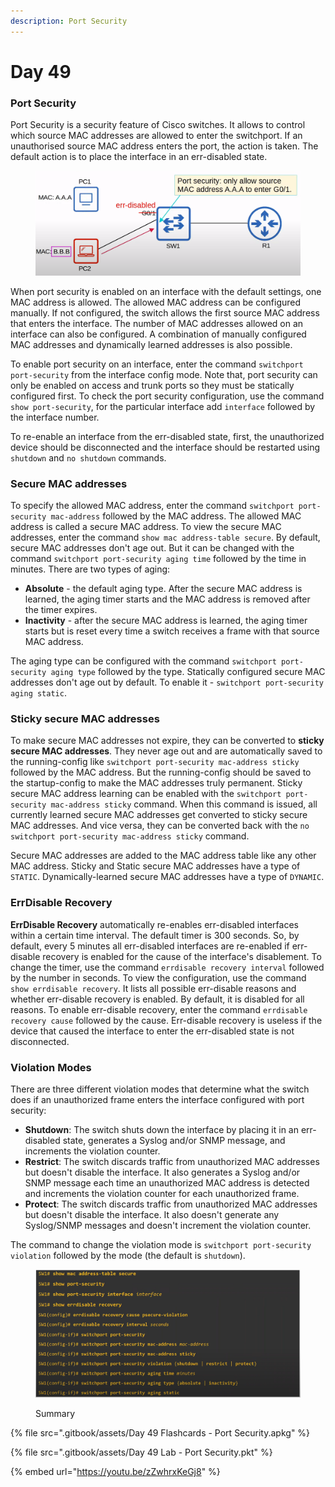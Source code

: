 ```yaml
---
description: Port Security
---
```


# Day 49

### Port Security

Port Security is a security feature of Cisco switches. It allows to control which source MAC addresses are allowed to enter the switchport. If an unauthorised source MAC address enters the port, the action is taken. The default action is to place the interface in an err-disabled state.&#x20;

<figure><img src=".gitbook/assets/image.png" alt="port security demo" width="563"><figcaption></figcaption></figure>

When port security is enabled on an interface with the default settings, one MAC address is allowed. The allowed MAC address can be configured manually. If not configured, the switch allows the first source MAC address that enters the interface. The number of MAC addresses allowed on an interface can also be configured. A combination of manually configured MAC addresses and dynamically learned addresses is also possible.

To enable port security on an interface, enter the command `switchport port-security` from the interface config mode. Note that, port security can only be enabled on access and trunk ports so they must be statically configured first. To check the port security configuration, use the command `show port-security`, for the particular interface add `interface` followed by the interface number.&#x20;

To re-enable an interface from the err-disabled state, first, the unauthorized device should be disconnected and the interface should be restarted using `shutdown` and `no shutdown` commands.&#x20;

### Secure MAC addresses

To specify the allowed MAC address, enter the command `switchport port-security mac-address` followed by the MAC address. The allowed MAC address is called a secure MAC address.  To view the secure MAC addresses, enter the command `show mac address-table secure`. By default, secure MAC addresses don't age out. But it can be changed with the command `switchport port-security aging time` followed by the time in minutes. There are two types of aging:

* **Absolute** - the default aging type. After the secure MAC address is learned, the aging timer starts and the MAC address is removed after the timer expires.
* **Inactivity** - after the secure MAC address is learned, the aging timer starts but is reset every time a switch receives a frame with that source MAC address.&#x20;

The aging type can be configured with the command `switchport port-security aging type` followed by the type. Statically configured secure MAC addresses don't age out by default. To enable it - `switchport port-security aging static`.

### Sticky secure MAC addresses

To make secure MAC addresses not expire, they can be converted to **sticky secure MAC addresses**. They never age out and are automatically saved to the running-config like `switchport port-security mac-address sticky` followed by the MAC address. But the running-config should be saved to the startup-config to make the MAC addresses truly permanent. Sticky secure MAC address learning can be enabled with the `switchport port-security mac-address sticky` command. When this command is issued, all currently learned secure MAC addresses get converted to sticky secure MAC addresses. And vice versa, they can be converted back with the `no switchport port-security mac-address sticky` command.

Secure MAC addresses are added to the MAC address table like any other MAC address. Sticky and Static secure MAC addresses have a type of `STATIC`. Dynamically-learned secure MAC addresses have a type of `DYNAMIC`.

### ErrDisable Recovery

**ErrDisable Recovery** automatically re-enables err-disabled interfaces within a certain time interval. The default timer is 300 seconds. So, by default, every 5 minutes all err-disabled interfaces are re-enabled if err-disable recovery is enabled for the cause of the interface's disablement. To change the timer, use the command `errdisable recovery interval` followed by the number in seconds. To view the configuration, use the command `show errdisable recovery`. It lists all possible err-disable reasons and whether err-disable recovery is enabled. By default, it is disabled for all reasons. To enable err-disable recovery, enter the command `errdisable recovery cause` followed by the cause. Err-disable recovery is useless if the device that caused the interface to enter the err-disabled state is not disconnected.

### Violation Modes

There are three different violation modes that determine what the switch does if an unauthorized frame enters the interface configured with port security:&#x20;

* **Shutdown**: The switch shuts down the interface by placing it in an err-disabled state, generates a Syslog and/or SNMP message, and increments the violation counter.
* **Restrict**: The switch discards traffic from unauthorized MAC addresses but doesn't disable the interface. It also generates a Syslog and/or SNMP message each time an unauthorized MAC address is detected and increments the violation counter for each unauthorized frame.&#x20;
* **Protect**: The switch discards traffic from unauthorized MAC addresses but doesn't disable the interface. It also doesn't generate any Syslog/SNMP messages and doesn't increment the violation counter.

The command to change the violation mode is `switchport port-security violation` followed by the mode (the default is `shutdown`).

<figure><img src=".gitbook/assets/image (158).png" alt="summary" width="563"><figcaption><p>Summary</p></figcaption></figure>

{% file src=".gitbook/assets/Day 49 Flashcards - Port Security.apkg" %}

{% file src=".gitbook/assets/Day 49 Lab - Port Security.pkt" %}

{% embed url="https://youtu.be/zZwhrxKeGj8" %}
